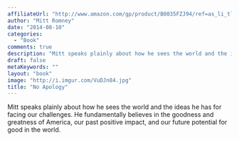 ```yaml
---
affiliateUrl: "http://www.amazon.com/gp/product/B0035FZJ94/ref=as_li_tl?ie=UTF8&camp=1789&creative=390957&creativeASIN=B0035FZJ94&linkCode=as2&tag=jaktre-20&linkId=BBMRKOUTTTBBJOZS"
author: "Mitt Romney"
date: "2014-08-10"
categories:
  - "Book"
comments: true
description: "Mitt speaks plainly about how he sees the world and the ideas he has for facing our challenges.  He fundamentally believes in the goodness and greatne"
draft: false
metaKeywords: ""
layout: "book"
image: "http://i.imgur.com/VuDJn84.jpg"
title: "No Apology"
---
```


Mitt speaks plainly about how he sees the world and the ideas he has for facing our challenges.  He fundamentally believes in the goodness and greatness of America, our past positive impact, and our future potential for good in the world.
